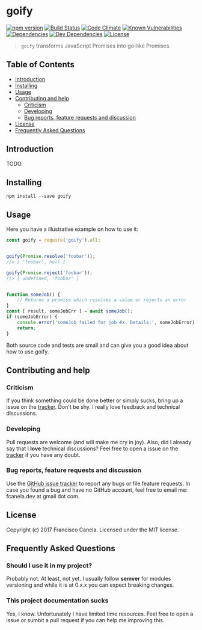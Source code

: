 # goify

[![npm version][npmsemver-image]][npmsemver-url]
[![Build Status][ci-image]][ci-url]
[![Code Climate][cq-image]][cq-url]
[![Known Vulnerabilities][vuln-image]][vuln-url]
[![Dependencies][deps-image]][deps-url]
[![Dev Dependencies][dev-deps-image]][dev-deps-url]
[![License][license-image]][license-url]

> `goify` transforms JavaScript Promises into go-like Promises.

## Table of Contents

* [Introduction](#introduction)
* [Installing](#installing)
* [Usage](#usage)
* [Contributing and help](#contributing)
    * [Criticism](#criticism)
    * [Developing](#developing)
    * [Bug reports, feature requests and discussion](#contributing)
* [License](#license)
* [Frequently Asked Questions](#faq)


## <a name="introduction"></a> Introduction

TODO.

## <a name="installing"></a> Installing

```
npm install --save goify
```

## <a name="usage"></a> Usage

Here you have a illustrative example on how to use it:

```js
const goify = require('goify').all;


goify(Promise.resolve('foobar'));
//> [ 'foobar', null ]

goify(Promise.reject('foobar'));
//> [ undefined, 'foobar' ]


function someJob() {
    // Returns a promise which resolves a value or rejects an error
}
const [ result, someJobErr ] = await someJob();
if (someJobError) {
    console.error('someJob failed for job #x. Details:', someJobError);
    return;
}
```

Both source code and tests are small and can give you a good idea about how to use goify.

## <a name="contributing"></a> Contributing and help

### <a name="criticism"></a> Criticism
If you think something could be done better or simply sucks, bring up a issue on the [tracker](https://github.com/fcanela/goify/issues). Don't be shy. I really love feedback and technical discussions.

### <a name="developing"></a> Developing
Pull requests are welcome (and will make me cry in joy). Also, did I already say that I **love** technical discussions? Feel free to open a issue on the [tracker](https://github.com/fcanela/goify/issues) if you have any doubt.

### <a name="bugs"></a> Bug reports, feature requests and discussion

Use the [GitHub issue tracker](https://github.com/fcanela/goify/issues) to report any bugs or file feature requests. In case you found a bug and have no GitHub account, feel free to email me: fcanela.dev at gmail dot com.

## <a name="license"></a> License

Copyright (c) 2017 Francisco Canela. Licensed under the MIT license.

## <a name="faq"></a> Frequently Asked Questions

### Should I use it in my project?

Probably not. At least, not yet. I usually follow __semver__ for modules versioning and while it is at 0.x.x you can expect breaking changes.

### This project documentation sucks

Yes, I know. Unfortunately I have limited time resources. Feel free to open a issue or sumbit a pull request if you can help me improving this.


[npmsemver-image]: https://img.shields.io/badge/version-0.0.1-orange.svg
[npmsemver-url]: https://github.com/fcanela/goify
[ci-image]: https://circleci.com/gh/fcanela/goify.svg?style=svg
[ci-url]: https://circleci.com/gh/fcanela/goify
[cq-image]: https://api.codeclimate.com/v1/badges/55d9745945d252235af5/maintainability
[cq-url]: https://codeclimate.com/github/fcanela/goify/maintainability
[vuln-image]: https://snyk.io/test/github/fcanela/goify/badge.svg
[vuln-url]: https://snyk.io/test/github/fcanela/goify
[deps-image]: https://david-dm.org/fcanela/goify.svg
[deps-url]: https://david-dm.org/fcanela/goify
[dev-deps-image]: https://david-dm.org/fcanela/goify/dev-status.svg
[dev-deps-url]: https://david-dm.org/fcanela/goify#info=devDependencies
[license-image]: https://img.shields.io/badge/license-MIT-blue.svg
[license-url]: LICENSE
